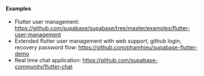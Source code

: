 #### Examples

- Flutter user management: https://github.com/supabase/supabase/tree/master/examples/flutter-user-management
- Extended flutter user management with web support, github login, recovery password flow: https://github.com/phamhieu/supabase-flutter-demo
- Real time chat application: https://github.com/supabase-community/flutter-chat
